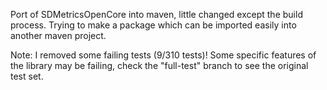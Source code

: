 Port of SDMetricsOpenCore into maven, little changed except the build process. 
Trying to make a package which can be imported easily into another maven project.

Note: I removed some failing tests (9/310 tests)! 
Some specific features of the library may be failing, check the "full-test" branch to see the original test set.